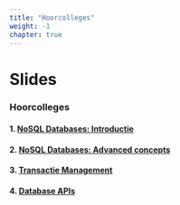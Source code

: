 ```yaml
---
title: "Hoorcolleges"
weight: -1
chapter: true
---
```


# Slides

### Hoorcolleges

#### 1. [NoSQL Databases: Introductie](/hoorcolleges/slides-1/)

#### 2. [NoSQL Databases: Advanced concepts](/hoorcolleges/slides-2/)

#### 3. [Transactie Management](/hoorcolleges/slides-3/)

#### 4. [Database APIs](/hoorcolleges/slides-4)

